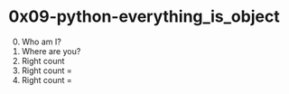 # 0x09-python-everything_is_object

0. Who am I?
1. Where are you?
2. Right count
3. Right count =
4. Right count =
